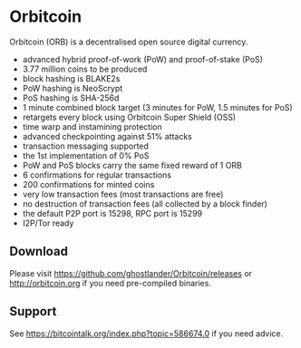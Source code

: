Orbitcoin
===========

Orbitcoin (ORB) is a decentralised open source digital currency.

 - advanced hybrid proof-of-work (PoW) and proof-of-stake (PoS)
 - 3.77 million coins to be produced
 - block hashing is BLAKE2s
 - PoW hashing is NeoScrypt
 - PoS hashing is SHA-256d
 - 1 minute combined block target (3 minutes for PoW, 1.5 minutes for PoS)
 - retargets every block using Orbitcoin Super Shield (OSS)
 - time warp and instamining protection
 - advanced checkpointing against 51% attacks
 - transaction messaging supported
 - the 1st implementation of 0% PoS
 - PoW and PoS blocks carry the same fixed reward of 1 ORB
 - 6 confirmations for regular transactions
 - 200 confirmations for minted coins
 - very low transaction fees (most transactions are free)
 - no destruction of transaction fees (all collected by a block finder)
 - the default P2P port is 15298, RPC port is 15299
 - I2P/Tor ready


Download
--------

Please visit https://github.com/ghostlander/Orbitcoin/releases or
http://orbitcoin.org if you need pre-compiled binaries.


Support
-------

See https://bitcointalk.org/index.php?topic=586674.0 if you need advice.
